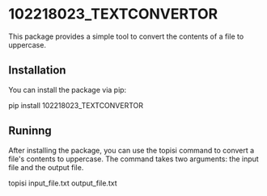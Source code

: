 # 102218023_TEXTCONVERTOR

This package provides a simple tool to convert the contents of a file to uppercase.

## Installation

You can install the package via pip:


pip install 102218023_TEXTCONVERTOR


## Runinng

After installing the package, you can use the topisi command to convert a file's contents to uppercase. The command takes two arguments: the input file and the output file.

topisi input_file.txt output_file.txt

